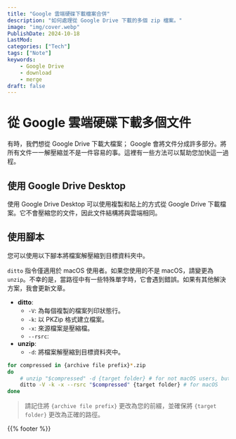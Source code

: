 ```yaml
---
title: "Google 雲端硬碟下載檔案合併"
description: "如何處理從 Google Drive 下載的多個 zip 檔案。"
image: "img/cover.webp"
PublishDate: 2024-10-18
LastMod: 
categories: ["Tech"]
tags: ["Note"]
keywords:
    - Google Drive
    - download
    - merge
draft: false
---
```


# 從 Google 雲端硬碟下載多個文件

有時，我們想從 Google Drive 下載大檔案； Google 會將文件分成許多部分。將所有文件一一解壓縮並不是一件容易的事。這裡有一些方法可以幫助您加快這一過程。

## 使用 Google Drive Desktop

使用 Google Drive Desktop 可以使用複製和貼上的方式從 Google Drive 下載檔案。它不會壓縮您的文件，因此文件結構將與雲端相同。

## 使用腳本

您可以使用以下腳本將檔案解壓縮到目標資料夾中。

`ditto` 指令僅適用於 macOS 使用者。如果您使用的不是 macOS，請變更為 `unzip`。不幸的是，當路徑中有一些特殊單字時，它會遇到錯誤。如果有其他解決方案，我會更新文章。

- **ditto**:
    - `-V`: 為每個複製的檔案列印狀態行。
    - `-k`: 以 PKZip 格式建立檔案。
    - `-x`: 來源檔案是壓縮檔。
    - `--rsrc`:
- **unzip**:
    - `-d`: 將檔案解壓縮到目標資料夾中。

```bash
for compressed in {archive file prefix}*.zip
do
    # unzip "$compressed" -d {target folder} # for not macOS users, but it will fail when special char
    ditto -V -k -x --rsrc "$compressed" {target folder} # for macOS
done
```

> 請記住將 `{archive file prefix}` 更改為您的前綴，並確保將 `{target folder}` 更改為正確的路徑。

{{% footer %}}

